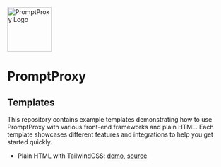 
<img src="https://prompt-proxy.com/logo_text.svg" height="100" alt="PromptProxy Logo" />

# PromptProxy

## Templates

This repository contains example templates demonstrating how to use PromptProxy with various front-end frameworks and plain HTML. Each template showcases different features and integrations to help you get started quickly.

- Plain HTML with TailwindCSS:  [demo](https://mruijzendaal.github.io/html-preview.github.io/?url=https://github.com/mruijzendaal/promptproxy-templates/blob/main/templates/static_html/index.html), [source](/templates/static_html/)

